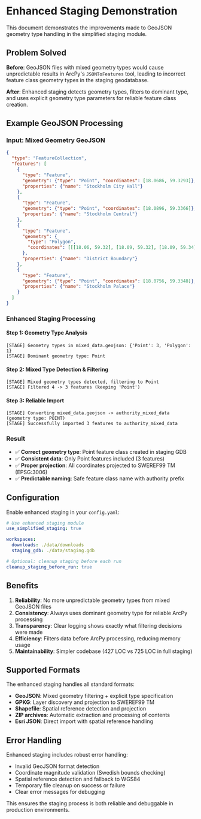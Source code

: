 # Enhanced Staging Demonstration

This document demonstrates the improvements made to GeoJSON geometry type handling in the simplified staging module.

## Problem Solved

**Before**: GeoJSON files with mixed geometry types would cause unpredictable results in ArcPy's `JSONToFeatures` tool, leading to incorrect feature class geometry types in the staging geodatabase.

**After**: Enhanced staging detects geometry types, filters to dominant type, and uses explicit geometry type parameters for reliable feature class creation.

## Example GeoJSON Processing

### Input: Mixed Geometry GeoJSON

```json
{
  "type": "FeatureCollection",
  "features": [
    {
      "type": "Feature",
      "geometry": {"type": "Point", "coordinates": [18.0686, 59.3293]},
      "properties": {"name": "Stockholm City Hall"}
    },
    {
      "type": "Feature", 
      "geometry": {"type": "Point", "coordinates": [18.0896, 59.3366]},
      "properties": {"name": "Stockholm Central"}
    },
    {
      "type": "Feature",
      "geometry": {
        "type": "Polygon", 
        "coordinates": [[[18.06, 59.32], [18.09, 59.32], [18.09, 59.34], [18.06, 59.34], [18.06, 59.32]]]
      },
      "properties": {"name": "District Boundary"}
    },
    {
      "type": "Feature",
      "geometry": {"type": "Point", "coordinates": [18.0756, 59.3348]},
      "properties": {"name": "Stockholm Palace"}
    }
  ]
}
```

### Enhanced Staging Processing

#### Step 1: Geometry Type Analysis
```
[STAGE] Geometry types in mixed_data.geojson: {'Point': 3, 'Polygon': 1}
[STAGE] Dominant geometry type: Point
```

#### Step 2: Mixed Type Detection & Filtering  
```
[STAGE] Mixed geometry types detected, filtering to Point
[STAGE] Filtered 4 -> 3 features (keeping 'Point')
```

#### Step 3: Reliable Import
```
[STAGE] Converting mixed_data.geojson -> authority_mixed_data (geometry type: POINT)
[STAGE] Successfully imported 3 features to authority_mixed_data
```

### Result

- ✅ **Correct geometry type**: Point feature class created in staging GDB
- ✅ **Consistent data**: Only Point features included (3 features)
- ✅ **Proper projection**: All coordinates projected to SWEREF99 TM (EPSG:3006)
- ✅ **Predictable naming**: Safe feature class name with authority prefix

## Configuration

Enable enhanced staging in your `config.yaml`:

```yaml
# Use enhanced staging module
use_simplified_staging: true

workspaces:
  downloads: ./data/downloads
  staging_gdb: ./data/staging.gdb

# Optional: cleanup staging before each run
cleanup_staging_before_run: true
```

## Benefits

1. **Reliability**: No more unpredictable geometry types from mixed GeoJSON files
2. **Consistency**: Always uses dominant geometry type for reliable ArcPy processing  
3. **Transparency**: Clear logging shows exactly what filtering decisions were made
4. **Efficiency**: Filters data before ArcPy processing, reducing memory usage
5. **Maintainability**: Simpler codebase (427 LOC vs 725 LOC in full staging)

## Supported Formats

The enhanced staging handles all standard formats:

- **GeoJSON**: Mixed geometry filtering + explicit type specification
- **GPKG**: Layer discovery and projection to SWEREF99 TM
- **Shapefile**: Spatial reference detection and projection 
- **ZIP archives**: Automatic extraction and processing of contents
- **Esri JSON**: Direct import with spatial reference handling

## Error Handling

Enhanced staging includes robust error handling:

- Invalid GeoJSON format detection
- Coordinate magnitude validation (Swedish bounds checking)
- Spatial reference detection and fallback to WGS84
- Temporary file cleanup on success or failure
- Clear error messages for debugging

This ensures the staging process is both reliable and debuggable in production environments.